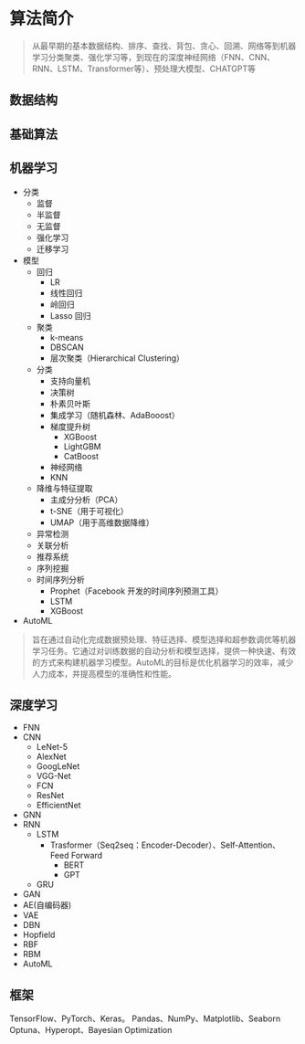 # 算法简介
> 从最早期的基本数据结构、排序、查找、背包、贪心、回溯、网络等到机器学习分类聚类、强化学习等，到现在的深度神经网络（FNN、CNN、RNN、LSTM、Transformer等）、预处理大模型、CHATGPT等
## 数据结构
## 基础算法
## 机器学习
- 分类
  - 监督
  - 半监督
  - 无监督
  - 强化学习
  - 迁移学习
- 模型
  - 回归
    - LR
    - 线性回归
    - 岭回归
    - Lasso 回归
  - 聚类
    - k-means
    - DBSCAN
    - 层次聚类（Hierarchical Clustering）
  - 分类
    - 支持向量机
    - 决策树
    - 朴素贝叶斯
    - 集成学习（随机森林、AdaBooost）
    - 梯度提升树
      - XGBoost
      - LightGBM
      - CatBoost
    - 神经网络
    - KNN
  - 降维与特征提取
    - 主成分分析（PCA）
    - t-SNE（用于可视化）
    - UMAP（用于高维数据降维）
  - 异常检测
  - 关联分析
  - 推荐系统
  - 序列挖掘
  - 时间序列分析
    - Prophet（Facebook 开发的时间序列预测工具）
    - LSTM
    - XGBoost
- AutoML
> 旨在通过自动化完成数据预处理、特征选择、模型选择和超参数调优等机器学习任务。它通过对训练数据的自动分析和模型选择，提供一种快速、有效的方式来构建机器学习模型。AutoML的目标是优化机器学习的效率，减少人力成本，并提高模型的准确性和性能。

## 深度学习
- FNN
- CNN
  - LeNet-5
  - AlexNet
  - GoogLeNet
  - VGG-Net
  - FCN
  - ResNet
  - EfficientNet
- GNN
- RNN
  - LSTM
    - Trasformer（Seq2seq：Encoder-Decoder）、Self-Attention、 Feed Forward
      - BERT
      - GPT
  - GRU
- GAN
- AE(自编码器)
- VAE
- DBN
- Hopfield
- RBF
- RBM
- AutoML
## 框架

TensorFlow、PyTorch、Keras。
Pandas、NumPy、Matplotlib、Seaborn  
Optuna、Hyperopt、Bayesian Optimization


